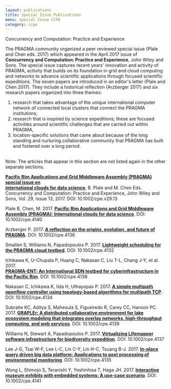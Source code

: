 ```yaml
---
layout: publications
title: Special Issue Publications 
menu: Special Issue CCPE
category: ccpe
---
```


<div class="border">Concurrency and Computation: Practice and Experience
</div>

The PRAGMA community organized a peer reviewed special issue (Plale and Chen eds. 2017) 
which appeared in the April 2017 issue of **Concurrency and Computation: Practice and 
Experience**, John Wiley and Sons.  The special issue captures recent years' innovation and 
activity of PRAGMA, activity that builds on its foundation in grid and cloud computing and 
networks to advance scientific applications through focused scientific expeditions. The seven 
papers are introduced in an editor's letter (Plale and Chen 2017). They include a historical 
reflection (Arzberger 2017) and six research papers organized into three themes:  

1.  research that takes advantage of the unique international computer network of connected local clusters that 
    connect the PRAGMA institutions; 
2.  research that is inspired by science expeditions; these are focused activities around scientific challenges that are carried out within PRAGMA, 
3.  location-specific solutions that came about because of the long standing and nurturing 
    collaborative community that PRAGMA has built and fostered over a long period.   
 
<br>
Note: The articles that appear in this section are not listed again in the other separate sections.


[**Pacific Rim Applications and Grid Middleware Assembly (PRAGMA) special issue on  
international clouds for data science**](https://doi.org/10.1002/cpe.v29.13), B. Plale and M. Chen Eds. Concurrency and 
Computation: Practice and Experience, John Wiley and Sons, Vol. 29, Issue 13, 2017. 
DOI: 10.1002/cpe.v29.13

Plale B, Chen, M. 2017. [**Pacific Rim Applications and Grid Middleware Assembly (PRAGMA): 
International clouds for data science**](https://doi.org/10.1002/cpe.4140). DOI: 10.1002/cpe.4140

Arzberger P. 2017. 
[**A reflection on the origins, evolution, and future of PRAGMA**](https://doi.org/10.1002/cpe.4136). 
DOI: 10.1002/cpe.4136

Smallen S, Williams N, Papadopoulos P. 2017. [**Lightweight scheduling for the PRAGMA cloud 
testbed**](https://doi.org/10.1002/cpe.4132). DOI: 10.1002/cpe.4132

Ichikawa K, U-Chupala P, Huang C, Nakasan C, Liu T-L, Chang J-Y, et al. 2017.  
[**PRAGMA-ENT: An International SDN testbed for cyberinfrastructure in the Pacific
Rim**](https://doi.org/10.1002/cpe.4138). DOI: 10.1002/cpe.4138

Nakasan C, Ichikawa K, Iida H, Uthayopas P. 2017. [**A simple multipath openflow controller 
using topology-based algorithms for multipath TCP**](https://doi.org/10.1002/cpe.4134). DOI: 10.1002/cpe.4134

Subratie KC, Aditya S, Mahesula S, Figueiredo R, Carey CC, Hanson PC. 2017.
[**GRAPLEr: A distributed collaborative environment for lake ecosystem modeling that integrates overlay 
networks, high-throughput computing, and web services**](https://doi.org/10.1002/cpe.4139).  DOI: 10.1002/cpe.4139

Williams N, Stewart A, Papadopoulos P. 2017. [**Virtualizing Lifemapper software infrastructure
for biodiversity expedition**](https:doi.org/10.1002/cpe.4137). DOI: 10.1002/cpe.4137

Lee J-G, Tsai W-F, Lee L-C, Lin C-Y, Lin H-C, Tsuang B-J. 2017. [**In-place query driven big
data platform: Applications to post processing of environmental
monitoring**](https://doi.org/10.1002/cpe.4135). DOI: 10.1002/cpe.4135

Wong L, Shimojo S, Teranishi Y, Yoshinhisa T, Haga JH. 2017. [**Interactive museum exhibits
with embedded systems: A use-case scenario**](https://doi.org/10.1002/cpe.4141). DOI: 10.1002/cpe.4141

